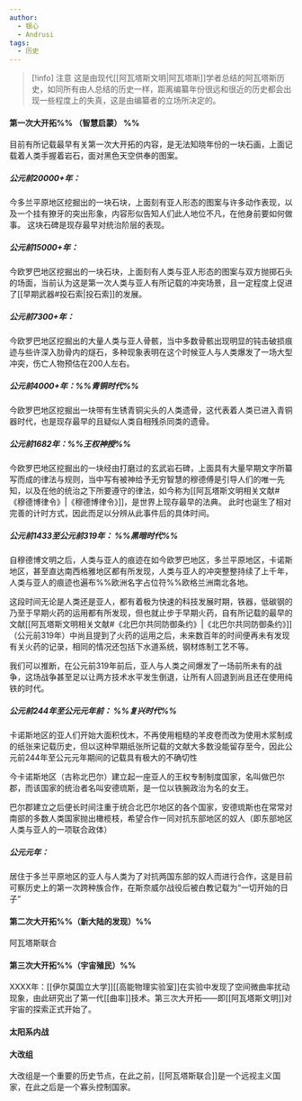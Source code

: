 ```yaml
---
author:
  - 银心
  - Andrusi
tags:
  - 历史
---
```


> [!info] 注意
> 这是由现代[[阿瓦塔斯文明|阿瓦塔斯]]学者总结的阿瓦塔斯历史，如同所有由人总结的历史一样，距离编纂年份很远和很近的历史都会出现一些程度上的失真，这是由编纂者的立场所决定的。



#### 第一次大开拓%% （智慧启蒙） %%
目前有所记载最早有关第一次大开拓的内容，是无法知晓年份的一块石画，上面记载着人类手握着岩石，面对黑色天空供奉的图案。

#####  公元前20000+年：
今多兰平原地区挖掘出的一块石块，上面刻有亚人形态的图案与许多动作表现，以及一个挂有獠牙的突出形象，内容形似告知人们此人地位不凡，在他身前要如何做事。
这块石碑是现存最早对统治阶层的表现。

##### 公元前15000+年：
今欧罗巴地区挖掘出的一块石块，上面刻有人类与亚人形态的图案与双方抛掷石头的场面，当前认为这是第一次人类与亚人有所记载的冲突场景，且一定程度上促进了[[早期武器#投石索|投石索]]的发展。

##### 公元前7300+年：
今欧罗巴地区挖掘出的大量人类与亚人骨骸，当中多数骨骸出现明显的钝击破损痕迹与些许深入肋骨内的燧石，多种现象表明在这个时候亚人与人类爆发了一场大型冲突，伤亡人物预估在200人左右。

##### 公元前4000+年：%%青铜时代%%
今欧罗巴地区挖掘出一块带有生锈青铜尖头的人类遗骨，这代表着人类已进入青铜器时代，也是现存最早的且疑似人类自相残杀同类的遗骨。

##### 公元前1682年：%%王权神授%%
今欧罗巴地区挖掘出的一块经由打磨过的玄武岩石碑，上面具有大量早期文字所纂写而成的律法与规则，当中写有被神给予无穷智慧的穆德傅是引导人们的唯一先知，以及在他的统治之下所要遵守的律法，如今称为[[阿瓦塔斯文明相关文献#《穆德博律令》|《穆德博律令》]]，是世界上现存最早的法典。
此时也诞生了相对完善的计时方式，因此而足以分辨从此事件后的具体时间。

#####  公元前1433至公元前319年： %%黑暗时代%%
自穆德博文明之后，人类与亚人的痕迹在如今欧罗巴地区，多兰平原地区，卡诺斯地区，甚至直达南西格雅地区都有所发现，人类与亚人的冲突整整持续了上千年，人类与亚人的痕迹也遍布%%欧洲名字占位符%%欧格兰洲南北各地。

这段时间无论是人类还是亚人，都有着极为快速的科技发展时期，铁器，低碳钢的乃至于早期火药的运用都有所发现，但也就止步于早期火药，自有所记载的最早的文献[[阿瓦塔斯文明相关文献#《北巴尔共同防御条约》|《北巴尔共同防御条约》]]（公元前319年）中尚且提到了火药的运用之后，未来数百年的时间便再未有发现有关火药的记录，相同的情况还包括下水道系统，钢材炼制工艺不等。

我们可以推断，在公元前319年前后，亚人与人类之间爆发了一场前所未有的战争，这场战争甚至足以让两方技术水平发生倒退，让所有人回退到尚且还在使用纯铁的时代。

##### 公元前244年至公元元年前：  %%复兴时代%%
卡诺斯地区的亚人们开始大面积伐木，不再使用粗糙的羊皮卷而改为使用木浆制成的纸张来记载历史，但以这种早期纸张所记载的文献大多数没能留存至今，因此公元前244年至公元元年期间的记载具有极大的不确切性

今卡诺斯地区（古称北巴尔）建立起一座亚人的王权专制制度国家，名叫做巴尔郡，而该国家的统治者名叫安德琉斯，是一位以铁腕政治为名的女王。

巴尔郡建立之后便长时间注重于统合北巴尔地区的各个国家，安德琉斯也在常常对南部的多数人类国家抛出橄榄枝，希望合作一同对抗东部地区的奴人（即东部地区人类与亚人的一项联合政体）

##### 公元元年：
居住于多兰平原地区的亚人与人类为了对抗两国东部的奴人而进行合作，这是目前可察历史上的第一次跨种族合作，在斯奈威尔战役后被白教记载为“一切开始的日子”
#### 第二次大开拓%%（新大陆的发现）%%
阿瓦塔斯联合





#### 第三次大开拓%%（宇宙殖民）%%
XXXX年：[[伊尔莫国立大学]][[高能物理实验室]]在实验中发现了空间微曲率扰动现象，由此研究出了第一代[[曲率]]技术。第三次大开拓——即[[阿瓦塔斯文明]]对宇宙的探索正式开始了。


#### 太阳系内战



#### 大改组
大改组是一个重要的历史节点，在此之前，[[阿瓦塔斯联合]]是一个远视主义国家，在此之后是一个寡头控制国家。